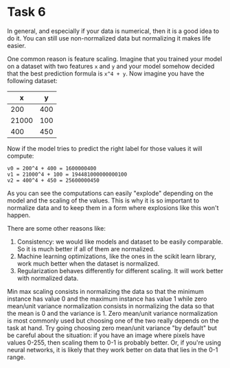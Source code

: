 # Task 6

In general, and especially if your data is numerical, then it is a good idea to do it. You can still use non-normalized data but normalizing it makes life easier.

One common reason is feature scaling. Imagine that you trained your model on a dataset with two features `x` and `y` and your model somehow decided that the best prediction formula is `x^4 + y`. Now imagine you have the following dataset:

| x     | y   |
|-------|-----|
| 200   | 400 |
| 21000 | 100 |
| 400   | 450 |

Now if the model tries to predict the right label for those values it will compute:

```
v0 = 200^4 + 400 = 1600000400
v1 = 21000^4 + 100 = 194481000000000100
v2 = 400^4 + 450 = 25600000450
```

As you can see the computations can easily "explode" depending on the model and the scaling of the values. This is why it is so important to normalize data and to keep them in a form where explosions like this won't happen.

There are some other reasons like:
1. Consistency: we would like models and dataset to be easily comparable. So it is much better if all of them are normalized.
2. Machine learning optimizations, like the ones in the scikit learn library, work much better when the dataset is normalized.
3. Regularization behaves differently for different scaling. It will work better with normalized data.

Min max scaling consists in normalizing the data so that the minimum instance has value 0 and the maximum instance has value 1 while zero mean/unit variance normalization consists in normalizing the data so that the mean is 0 and the variance is 1. Zero mean/unit variance normalization is most commonly used but choosing one of the two really depends on the task at hand. Try going choosing zero mean/unit variance "by default" but be careful about the situation: if you have an image where pixels have values 0-255, then scaling them to 0-1 is probably better. Or, if you're using neural networks, it is likely that they work better on data that lies in the 0-1 range.
